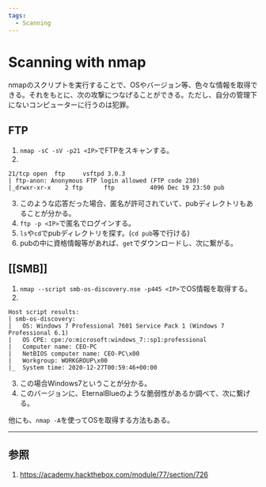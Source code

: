 ```yaml
---
tags:
  - Scanning
---
```


# Scanning with nmap

nmapのスクリプトを実行することで、OSやバージョン等、色々な情報を取得できる。それをもとに、次の攻撃につなげることができる。ただし、自分の管理下にないコンピューターに行うのは犯罪。

## FTP

1. `nmap -sC -sV -p21 <IP>`でFTPをスキャンする。 
2. 
```shell-session
21/tcp open  ftp     vsftpd 3.0.3
| ftp-anon: Anonymous FTP login allowed (FTP code 230)
|_drwxr-xr-x    2 ftp      ftp          4096 Dec 19 23:50 pub
```
3. このような応答だった場合、匿名が許可されていて、pubディレクトリもあることが分かる。
4. `ftp -p <IP>`で匿名でログインする。
5. `ls`や`cd`でpubディレクトリを探す。(`cd pub`等で行ける)
6. pubの中に資格情報等があれば、`get`でダウンロードし、次に繋がる。

## [[SMB]]

1. `nmap --script smb-os-discovery.nse -p445 <IP>`でOS情報を取得する。
2. 
```shell-session
Host script results:
| smb-os-discovery: 
|   OS: Windows 7 Professional 7601 Service Pack 1 (Windows 7 Professional 6.1)
|   OS CPE: cpe:/o:microsoft:windows_7::sp1:professional
|   Computer name: CEO-PC
|   NetBIOS computer name: CEO-PC\x00
|   Workgroup: WORKGROUP\x00
|_  System time: 2020-12-27T00:59:46+00:00
```
3. この場合Windows7ということが分かる。
4. このバージョンに、EternalBlueのような脆弱性があるか調べて、次に繋げる。

他にも、`nmap -A`を使ってOSを取得する方法もある。

---

## 参照

1. https://academy.hackthebox.com/module/77/section/726